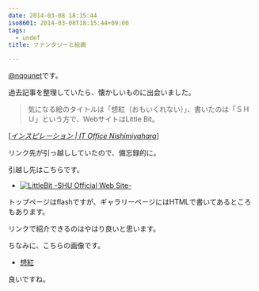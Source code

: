 ```yaml
---
date: 2014-03-08 18:15:44
iso8601: 2014-03-08T18:15:44+09:00
tags:
  - undef
title: ファンタジーと絵画

---
```


<p><a href="https://twitter.com/nqounet">@nqounet</a>です。</p>

<p>過去記事を整理していたら、懐かしいものに出会いました。</p>

<blockquote cite="https://www.nqou.net/2007/04/12/144412" title="インスピレーション | IT Office Nishimiyahara" class="blockquote"><p>気になる絵のタイトルは「想紅（おもいくれない）」、書いたのは「ＳＨＵ」という方で、WebサイトはLittle Bit。  </p></blockquote>

<div class="cite">[<cite><a href="https://www.nqou.net/2007/04/12/144412">インスピレーション | IT Office Nishimiyahara</a></cite>]</div>

<p>リンク先が引っ越ししていたので、備忘録的に。</p>



<p>引越し先はこちらです。</p>

<ul>
<li><a href="http://shu-littlebit.com/"><img src="https://www.nqou.net/wp-content/uploads/2014/03/lt.gif" alt="LittleBit -SHU Official Web Site-" /></a></li>
</ul>

<p>トップページはflashですが、ギャラリーページにはHTMLで書いてあるところもあります。</p>

<p>リンクで紹介できるのはやはり良いと思います。</p>

<p>ちなみに、こちらの画像です。</p>

<ul>
<li><a href="http://shu-littlebit.com/html/detail_t01.html">想紅</a></li>
</ul>

<p>良いですね。</p>
    	